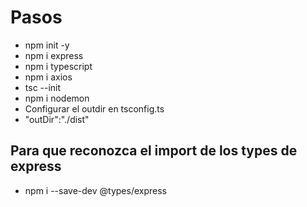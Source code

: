 # Pasos

- npm init -y
- npm i express
- npm i typescript
- npm i axios
- tsc --init
- npm i nodemon
- Configurar el outdir en tsconfig.ts
- "outDir":"./dist"

## Para que reconozca el import de los types de express
- npm i --save-dev @types/express